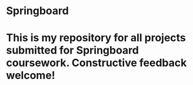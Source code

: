 # Springboard

# This is my repository for all projects submitted for Springboard coursework. Constructive feedback welcome!
